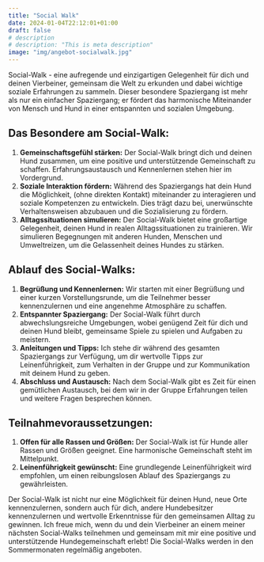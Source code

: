 ```yaml
---
title: "Social Walk"
date: 2024-01-04T22:12:01+01:00
draft: false
# description
# description: "This is meta description"
image: "img/angebot-socialwalk.jpg"
---
```



Social-Walk - eine aufregende und einzigartigen Gelegenheit für dich und deinen Vierbeiner,
gemeinsam die Welt zu erkunden und dabei wichtige soziale Erfahrungen zu sammeln. Dieser besondere
Spaziergang ist mehr als nur ein einfacher Spaziergang; er fördert das harmonische Miteinander von
Mensch und Hund in einer entspannten und sozialen Umgebung.

## Das Besondere am Social-Walk:

1. **Gemeinschaftsgefühl stärken:** Der Social-Walk bringt dich und deinen Hund zusammen, um eine
   positive und unterstützende Gemeinschaft zu schaffen. Erfahrungsaustausch und Kennenlernen stehen
   hier im Vordergrund.
2. **Soziale Interaktion fördern:** Während des Spaziergangs hat dein Hund die Möglichkeit, (ohne
   direkten Kontakt) miteinander zu interagieren und soziale Kompetenzen zu entwickeln. Dies trägt
   dazu bei, unerwünschte Verhaltensweisen abzubauen und die Sozialisierung zu fördern.
3. **Alltagssituationen simulieren:** Der Social-Walk bietet eine großartige Gelegenheit, deinen
   Hund in realen Alltagssituationen zu trainieren. Wir simulieren Begegnungen mit anderen Hunden,
   Menschen und Umweltreizen, um die Gelassenheit deines Hundes zu stärken.

## Ablauf des Social-Walks:

1. **Begrüßung und Kennenlernen:** Wir starten mit einer Begrüßung und einer kurzen
   Vorstellungsrunde, um die Teilnehmer besser kennenzulernen und eine angenehme Atmosphäre zu
   schaffen.
2. **Entspannter Spaziergang:** Der Social-Walk führt durch abwechslungsreiche Umgebungen, wobei
   genügend Zeit für dich und deinen Hund bleibt, gemeinsame Spiele zu spielen und Aufgaben zu
   meistern.
3. **Anleitungen und Tipps:** Ich stehe dir während des gesamten Spaziergangs zur Verfügung, um dir
   wertvolle Tipps zur Leinenführigkeit, zum Verhalten in der Gruppe und zur Kommunikation mit
   deinem Hund zu geben.
4. **Abschluss und Austausch:** Nach dem Social-Walk gibt es Zeit für einen gemütlichen Austausch,
   bei dem wir in der Gruppe Erfahrungen teilen und weitere Fragen besprechen können.

## Teilnahmevoraussetzungen:

1. **Offen für alle Rassen und Größen:** Der Social-Walk ist für Hunde aller Rassen und Größen
   geeignet. Eine harmonische Gemeinschaft steht im Mittelpunkt.
2. **Leinenführigkeit gewünscht:** Eine grundlegende Leinenführigkeit wird empfohlen, um einen
   reibungslosen Ablauf des Spaziergangs zu gewährleisten.

Der Social-Walk ist nicht nur eine Möglichkeit für deinen Hund, neue Orte kennenzulernen, sondern
auch für dich, andere Hundebesitzer kennenzulernen und wertvolle Erkenntnisse für den gemeinsamen
Alltag zu gewinnen. Ich freue mich, wenn du und dein Vierbeiner an einem meiner nächsten
Social-Walks teilnehmen und gemeinsam mit mir eine positive und unterstützende Hundegemeinschaft
erlebt! Die Social-Walks werden in den Sommermonaten regelmäßig angeboten.
